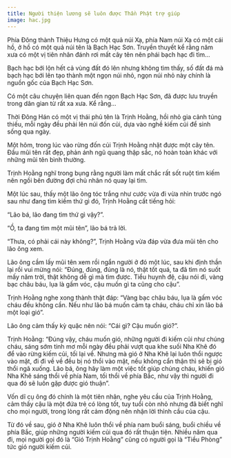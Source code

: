 ```yaml
---
title: Người thiện lương sẽ luôn được Thần Phật trợ giúp
image: hac.jpg
---
```


Phía Đông thành Thiệu Hưng có một quả núi Xạ, phía Nam núi Xạ có một cái hồ, ở hồ có một quả núi tên là Bạch Hạc Sơn. Truyền thuyết kể rằng năm xưa có một vị tiên nhân đánh rơi mất cây tên nên phái bạch hạc đi tìm…

Bạch hạc bới lộn hết cả vùng đất đó lên nhưng không tìm thấy, số đất đá mà bạch hạc bới lên tạo thành một ngọn núi nhỏ, ngọn núi nhỏ này chính là nguồn gốc của Bạch Hạc Sơn.

Có một câu chuyện liên quan đến ngọn Bạch Hạc Sơn, đã được lưu truyền trong dân gian từ rất xa xưa. Kể rằng…

Thời Đông Hán có một vị thái phủ tên là Trịnh Hoằng, hồi nhỏ gia cảnh túng thiếu, mỗi ngày đều phải lên núi đốn củi, dựa vào nghề kiếm củi để sinh sống qua ngày.

Một hôm, trong lúc vào rừng đốn củi Trịnh Hoằng nhặt được một cây tên. Đầu mũi tên rất đẹp, phản ánh ngũ quang thập sắc, nó hoàn toàn khác với những mũi tên bình thường.

Trịnh Hoằng nghĩ trong bụng rằng người làm mất chắc rất sốt ruột tìm kiếm nên ngồi bên đường đợi chủ nhân nó quay lại tìm.

Một lúc sau, thấy một lão ông tóc trắng như cước vừa đi vừa nhìn trước ngó sau như đang tìm kiếm thứ gì đó, Trịnh Hoằng cất tiếng hỏi:

“Lão bá, lão đang tìm thứ gì vậy?”.

“Ồ, ta đang tìm một mũi tên”, lão bá trả lời.

“Thưa, có phải cái này không?”, Trịnh Hoằng vừa đáp vừa đưa mũi tên cho lão ông xem.

Lão ông cầm lấy mũi tên xem rồi ngẩn người ở đó một lúc, sau khi định thần lại rồi vui mừng nói: “Đúng, đúng, đúng là nó, thật tốt quá, ta đã tìm nó suốt mấy năm trời, thật không dễ gì mà tìm được. Tiểu huynh đệ, cậu nói đi, vàng bạc châu báu, lụa là gấm vóc, cậu muốn gì ta cũng cho cậu”.

Trịnh Hoằng nghe xong thành thật đáp: “Vàng bạc châu báu, lụa là gấm vóc cháu đều không cần. Nếu như lão bá muốn cảm tạ cháu, cháu chỉ xin lão bá một loại gió”.

Lão ông cảm thấy kỳ quặc nên nói: “Cái gì? Cậu muốn gió?”.

Trịnh Hoằng: “Đúng vậy, cháu muốn gió, những người đi kiếm củi như chúng cháu, sáng sớm tinh mơ mỗi ngày đều phải vượt qua khe suối Nha Khê đó để vào rừng kiếm củi, tối lại về. Nhưng mà gió ở Nha Khê lại luôn thổi ngược vào mặt, đi đi về về đều bị nó thổi vào mặt, nếu không cẩn thận thì sẽ bị gió thổi ngã xuống. Lão bá, ông hãy làm một việc tốt giúp chúng cháu, khiến gió Nha Khê sáng thổi về phía Nam, tối thổi về phía Bắc, như vậy thì người đi qua đó sẽ luôn gặp được gió thuận”.

Vốn dĩ cụ ông đó chính là một tiên nhân, nghe yêu cầu của Trịnh Hoằng, cảm thấy cậu là một đứa trẻ có lòng tốt, tuy tuổi còn nhỏ nhưng đã biết nghĩ cho mọi người, trong lòng rất cảm động nên nhận lời thỉnh cầu của cậu.

Từ đó về sau, gió ở Nha Khê luôn thổi về phía nam buổi sáng, buổi chiều về phía Bắc, giúp những người kiếm củi qua đó rất thuận tiện. Nhiều năm qua đi, mọi người gọi đó là “Gió Trịnh Hoằng” cũng có người gọi là “Tiều Phòng” tức gió người kiếm củi.